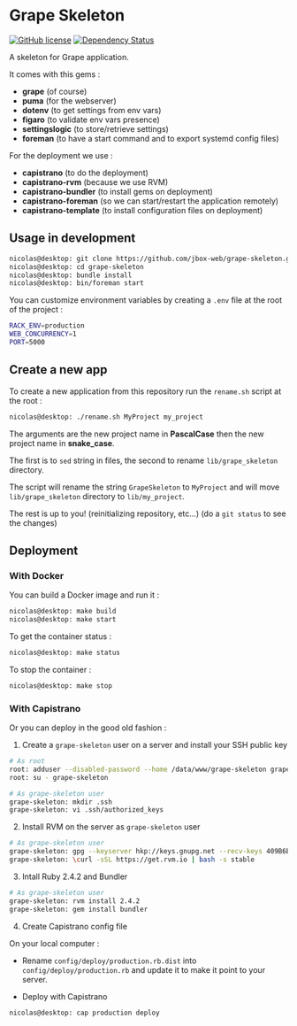 # Grape Skeleton

[![GitHub license](https://img.shields.io/github/license/jbox-web/grape-skeleton.svg)](https://github.com/jbox-web/grape-skeleton/blob/master/LICENSE)
[![Dependency Status](https://gemnasium.com/badges/github.com/jbox-web/grape-skeleton.svg)](https://gemnasium.com/github.com/jbox-web/grape-skeleton)

A skeleton for Grape application.

It comes with this gems :

* **grape** (of course)
* **puma** (for the webserver)
* **dotenv** (to get settings from env vars)
* **figaro** (to validate env vars presence)
* **settingslogic** (to store/retrieve settings)
* **foreman** (to have a start command and to export systemd config files)

For the deployment we use :

* **capistrano** (to do the deployment)
* **capistrano-rvm** (because we use RVM)
* **capistrano-bundler** (to install gems on deployment)
* **capistrano-foreman** (so we can start/restart the application remotely)
* **capistrano-template** (to install configuration files on deployment)


## Usage in development

```sh
nicolas@desktop: git clone https://github.com/jbox-web/grape-skeleton.git
nicolas@desktop: cd grape-skeleton
nicolas@desktop: bundle install
nicolas@desktop: bin/foreman start
```

You can customize environment variables by creating a `.env` file at the root of the project :

```sh
RACK_ENV=production
WEB_CONCURRENCY=1
PORT=5000
```


## Create a new app

To create a new application from this repository run the `rename.sh` script at the root :

```sh
nicolas@desktop: ./rename.sh MyProject my_project
```

The arguments are the new project name in **PascalCase** then the new project name in **snake_case**.

The first is to `sed` string in files, the second to rename `lib/grape_skeleton` directory.

The script will rename the string `GrapeSkeleton` to `MyProject` and will move `lib/grape_skeleton` directory to `lib/my_project`.

The rest is up to you! (reinitializing repository, etc...) (do a `git status` to see the changes)

## Deployment

### With Docker

You can build a Docker image and run it :

```sh
nicolas@desktop: make build
nicolas@desktop: make start
```

To get the container status :

```sh
nicolas@desktop: make status
```

To stop the container :

```sh
nicolas@desktop: make stop
```

### With Capistrano

Or you can deploy in the good old fashion :

1. Create a `grape-skeleton` user on a server and install your SSH public key

```sh
# As root
root: adduser --disabled-password --home /data/www/grape-skeleton grape-skeleton
root: su - grape-skeleton

# As grape-skeleton user
grape-skeleton: mkdir .ssh
grape-skeleton: vi .ssh/authorized_keys
```

2. Install RVM on the server as `grape-skeleton` user

```sh
# As grape-skeleton user
grape-skeleton: gpg --keyserver hkp://keys.gnupg.net --recv-keys 409B6B1796C275462A1703113804BB82D39DC0E3 7D2BAF1CF37B13E2069D6956105BD0E739499BDB
grape-skeleton: \curl -sSL https://get.rvm.io | bash -s stable
```

3. Intall Ruby 2.4.2 and Bundler

```sh
# As grape-skeleton user
grape-skeleton: rvm install 2.4.2
grape-skeleton: gem install bundler
```

4. Create Capistrano config file

On your local computer :

* Rename `config/deploy/production.rb.dist` into `config/deploy/production.rb` and update it to make it point to your server.

* Deploy with Capistrano

```sh
nicolas@desktop: cap production deploy
```
